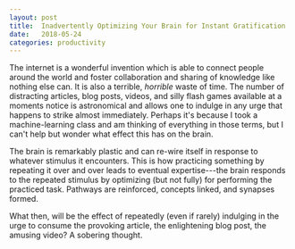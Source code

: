 ```yaml
---
layout: post
title:  Inadvertently Optimizing Your Brain for Instant Gratification
date:   2018-05-24
categories: productivity
---
```


The internet is a wonderful invention
which is able to connect people around the world
and foster collaboration and sharing of knowledge like nothing else can.
It is also a terrible, _horrible_ waste of time.
The number of distracting articles, blog posts, videos, and silly flash games
available at a moments notice is astronomical
and allows one to indulge in any urge that happens to strike almost immediately.
Perhaps it's because I took a machine-learning class
and am thinking of everything in those terms,
but I can't help but wonder what effect this has on the brain.

The brain is remarkably plastic and can re-wire itself
in response to whatever stimulus it encounters.
This is how practicing something by repeating it over and over
leads to eventual expertise---the brain responds to the repeated stimulus
by optimizing (but not fully) for performing the practiced task.
Pathways are reinforced, concepts linked, and synapses formed.

What then, will be the effect of repeatedly (even if rarely)
indulging in the urge to consume the provoking article,
the enlightening blog post, the amusing video?
A sobering thought.
